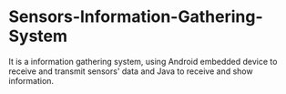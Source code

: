 # Sensors-Information-Gathering-System
It is a information gathering system, using Android embedded device to receive and transmit sensors' data and Java to receive and show information.
